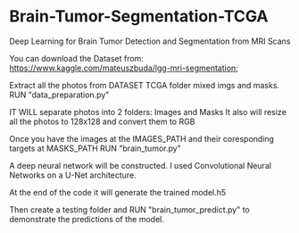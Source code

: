 # Brain-Tumor-Segmentation-TCGA
Deep Learning for Brain Tumor Detection and Segmentation from MRI Scans 

You can download the Dataset from: https://www.kaggle.com/mateuszbuda/lgg-mri-segmentation;

Extract all the photos from DATASET TCGA folder mixed imgs and masks.
RUN "data_preparation.py"

IT WILL separate photos into 2 folders: Images and Masks
It also will resize all the photos to 128x128 and convert them to RGB

Once you have the images at the IMAGES_PATH and their coresponding targets at MASKS_PATH
RUN "brain_tumor.py"

A deep neural network will be constructed. I used Convolutional Neural Networks on a U-Net architecture.

At the end of the code it will generate the trained model.h5

Then create a testing folder and 
RUN "brain_tumor_predict.py" to demonstrate the predictions of the model. 
